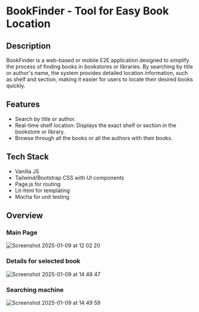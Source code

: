 # BookFinder - Tool for Easy Book Location

## Description

BookFinder is a web-based or mobile E2E application designed to simplify the process of finding books in bookstores or libraries. By searching by title or author's name, the system provides detailed location information, such as shelf and section, making it easier for users to locate their desired books quickly.

## Features

-   Search by title or author.
-   Real-time shelf location: Displays the exact shelf or section in the bookstore or library.
-   Browse through all the books or all the authors with their books.

## Tech Stack

-   Vanilla JS
-   Tailwind/Bootstrap CSS with UI components
-   Page.js for routing
-   Lit-html for templating
-   Mocha for unit testing

## Overview
### Main Page
![Screenshot 2025-01-09 at 12 02 20](https://github.com/user-attachments/assets/4c00c3fb-1f8f-4d70-971e-f030596fce7d)

### Details for selected book
![Screenshot 2025-01-09 at 14 48 47](https://github.com/user-attachments/assets/c931aa28-ddeb-4cb7-86aa-657a10b6f704)

### Searching machine
![Screenshot 2025-01-09 at 14 49 59](https://github.com/user-attachments/assets/b4351acb-3535-4538-b7bd-5659ab1299fe)


